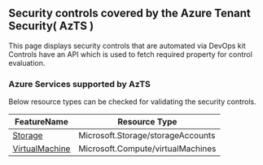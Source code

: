 ## Security controls covered by the Azure Tenant Security( AzTS )

This page displays security controls that are automated via DevOps kit Controls have an API which is used to fetch required property for control evaluation. 
### Azure Services supported by AzTS

Below resource types can be checked for validating the security controls.

|FeatureName|Resource Type|
|---|---|
|[Storage](Feature/Storage.md)|Microsoft.Storage/storageAccounts|
|[VirtualMachine](Feature/VirtualMachine.md)|Microsoft.Compute/virtualMachines|


